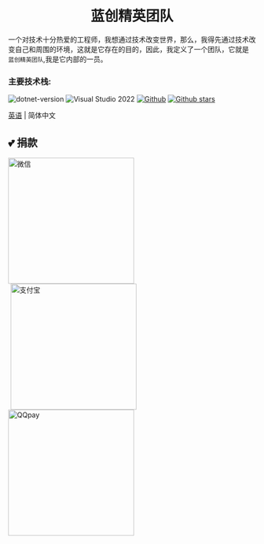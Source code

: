 <h1 align="center">蓝创精英团队</h1>

<div 对齐=“中心”>

一个对技术十分热爱的工程师，我想通过技术改变世界，那么，我得先通过技术改变自己和周围的环境，这就是它存在的目的，因此，我定义了一个团队，它就是 `蓝创精英团队`,我是它内部的一员。

### 主要技术栈:

![ dotnet-version ](https://img.shields.io/badge/.NET%208.0-blue) ![ Visual Studio 2022 ](https://img.shields.io/badge/Visual%20Studio%20-2022-blueviolet) [![ Github ](https://img.shields.io/badge/%20-github-%2324292e)](https://github.com/kesshei/kesshei) [![ Github stars ](https://img.shields.io/github/stars/kesshei/kesshei)](https://github.com/kesshei/kesshei/stargazers)

</div>

[英语](README.md) | 简体中文



##  💕 捐款

<div 对齐=“中心”>
<img src="http://tupian.wanmeisys.com/WeChatPay.jpg" width="256" alt="微信"><img src="http://tupian.wanmeisys.com/AliPay.jpg" style="margin-left: 5px; margin-right: 5px;" width="256" alt="支付宝"><img src="http://tupian.wanmeisys.com/QQPay.jpg" width="256" alt="QQpay">
</div>